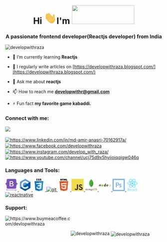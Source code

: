 <h1 align="center">Hi <img src="https://raw.githubusercontent.com/ABSphreak/ABSphreak/master/gifs/Hi.gif" width="40"/>I'm <img src="https://images.cooltext.com/5604940.gif" width="200" height="60" /></h1>
<h3 align="center">A passionate frontend developer(Reactjs developer) from India</h3>

<p align="left"> <img src="https://komarev.com/ghpvc/?username=developwithraza&label=Profile%20views&color=0e75b6&style=flat" alt="developwithraza" /> </p>

- 🌱 I’m currently learning **Reactjs**

- 📝 I regularly write articles on [https://developwithraza.blogspot.com/](https://developwithraza.blogspot.com/)

- 💬 Ask me about **reactjs**

- 📫 How to reach me **developwithr@gmail.com**

- ⚡ Fun fact **my favorite game kabaddi.**

<h3 align="left">Connect with me:</h3>
<img src="https://drive.google.com/file/d/15EkvHKFnBD1hGlSGRhQrEiqKdleTWQVn/view?usp=sharing" />
<p align="left">
<a href="https://linkedin.com/in/https://www.linkedin.com/in/md-amir-anasri-70162917a/" target="blank"><img align="center" src="https://raw.githubusercontent.com/rahuldkjain/github-profile-readme-generator/master/src/images/icons/Social/linked-in-alt.svg" alt="https://www.linkedin.com/in/md-amir-anasri-70162917a/" height="30" width="40" /></a>
<a href="https://fb.com/https://www.facebook.com/developwithraza" target="blank"><img align="center" src="https://raw.githubusercontent.com/rahuldkjain/github-profile-readme-generator/master/src/images/icons/Social/facebook.svg" alt="https://www.facebook.com/developwithraza" height="30" width="40" /></a>
<a href="https://instagram.com/https://www.instagram.com/develop_with_raza/" target="blank"><img align="center" src="https://raw.githubusercontent.com/rahuldkjain/github-profile-readme-generator/master/src/images/icons/Social/instagram.svg" alt="https://www.instagram.com/develop_with_raza/" height="30" width="40" /></a>
<a href="https://www.youtube.com/c/https://www.youtube.com/channel/ucj75d9x5hyiioiqqigw046q" target="blank"><img align="center" src="https://raw.githubusercontent.com/rahuldkjain/github-profile-readme-generator/master/src/images/icons/Social/youtube.svg" alt="https://www.youtube.com/channel/ucj75d9x5hyiioiqqigw046q" height="30" width="40" /></a>
</p>

<h3 align="left">Languages and Tools:</h3>
<p align="left"> <a href="https://getbootstrap.com" target="_blank" rel="noreferrer"> <img src="https://raw.githubusercontent.com/devicons/devicon/master/icons/bootstrap/bootstrap-plain-wordmark.svg" alt="bootstrap" width="40" height="40"/> </a> <a href="https://www.cprogramming.com/" target="_blank" rel="noreferrer"> <img src="https://raw.githubusercontent.com/devicons/devicon/master/icons/c/c-original.svg" alt="c" width="40" height="40"/> </a> <a href="https://www.w3schools.com/css/" target="_blank" rel="noreferrer"> <img src="https://raw.githubusercontent.com/devicons/devicon/master/icons/css3/css3-original-wordmark.svg" alt="css3" width="40" height="40"/> </a> <a href="https://git-scm.com/" target="_blank" rel="noreferrer"> <img src="https://www.vectorlogo.zone/logos/git-scm/git-scm-icon.svg" alt="git" width="40" height="40"/> </a> <a href="https://www.w3.org/html/" target="_blank" rel="noreferrer"> <img src="https://raw.githubusercontent.com/devicons/devicon/master/icons/html5/html5-original-wordmark.svg" alt="html5" width="40" height="40"/> </a> <a href="https://developer.mozilla.org/en-US/docs/Web/JavaScript" target="_blank" rel="noreferrer"> <img src="https://raw.githubusercontent.com/devicons/devicon/master/icons/javascript/javascript-original.svg" alt="javascript" width="40" height="40"/> </a> <a href="https://www.mongodb.com/" target="_blank" rel="noreferrer"> <img src="https://raw.githubusercontent.com/devicons/devicon/master/icons/mongodb/mongodb-original-wordmark.svg" alt="mongodb" width="40" height="40"/> </a> <a href="https://nodejs.org" target="_blank" rel="noreferrer"> <img src="https://raw.githubusercontent.com/devicons/devicon/master/icons/nodejs/nodejs-original-wordmark.svg" alt="nodejs" width="40" height="40"/> </a> <a href="https://www.photoshop.com/en" target="_blank" rel="noreferrer"> <img src="https://raw.githubusercontent.com/devicons/devicon/master/icons/photoshop/photoshop-line.svg" alt="photoshop" width="40" height="40"/> </a> <a href="https://reactjs.org/" target="_blank" rel="noreferrer"> <img src="https://raw.githubusercontent.com/devicons/devicon/master/icons/react/react-original-wordmark.svg" alt="react" width="40" height="40"/> </a> <a href="https://reactnative.dev/" target="_blank" rel="noreferrer"> <img src="https://reactnative.dev/img/header_logo.svg" alt="reactnative" width="40" height="40"/> </a> </p>

<h3 align="left">Support:</h3>
<p><a href="https://www.buymeacoffee.com/https://www.buymeacoffee.com/devlopwithraza"> <img align="left" src="https://cdn.buymeacoffee.com/buttons/v2/default-yellow.png" height="50" width="210" alt="https://www.buymeacoffee.com/devlopwithraza" /></a></p><br><br>

<p><img align="left" src="https://github-readme-stats.vercel.app/api/top-langs?username=developwithraza&show_icons=true&locale=en&layout=compact" alt="developwithraza" /></p>

<p>&nbsp;<img align="center" src="https://github-readme-stats.vercel.app/api?username=developwithraza&show_icons=true&locale=en" alt="developwithraza" /></p>
